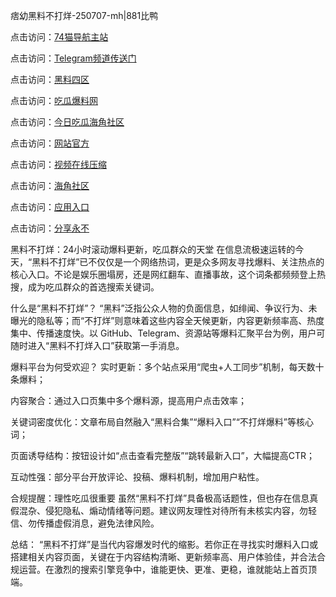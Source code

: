 痞幼黑料不打烊-250707-mh|881比鸭

点击访问：<a href="https://74mao.com/">74猫导航主站</a>

点击访问：<a href="https://74mao.com/">Telegram频道传送门</a>

点击访问：<a href="https://wangbaochiguahei.pages.dev/">黑料四区</a>

点击访问：<a href="https://chiguabaoliaowang01.pages.dev/">吃瓜爆料网</a>

点击访问：<a href="https://haef.pages.dev/">今日吃瓜海角社区</a>

点击访问：<a href="https://gbs-3wd.pages.dev/">网站官方</a>

点击访问：<a href="https://qfwfg.pages.dev/">视频在线压缩</a>

点击访问：<a href="https://sdfsh.pages.dev/">海角社区</a>

点击访问：<a href="https://sdbsd.pages.dev/">应用入口</a>

点击访问：<a href="https://ert-6he.pages.dev/">分享永不</a>

黑料不打烊：24小时滚动爆料更新，吃瓜群众的天堂
在信息流极速运转的今天，“黑料不打烊”已不仅仅是一个网络热词，更是众多网友寻找爆料、关注热点的核心入口。不论是娱乐圈塌房，还是网红翻车、直播事故，这个词条都频频登上热搜，成为吃瓜群众的首选搜索关键词。

什么是“黑料不打烊”？
“黑料”泛指公众人物的负面信息，如绯闻、争议行为、未曝光的隐私等；而“不打烊”则意味着这些内容全天候更新，内容更新频率高、热度集中、传播速度快。以 GitHub、Telegram、资源站等爆料汇聚平台为例，用户可随时进入“黑料不打烊入口”获取第一手消息。

爆料平台为何受欢迎？
实时更新：多个站点采用“爬虫+人工同步”机制，每天数十条爆料；

内容聚合：通过入口页集中多个爆料源，提高用户点击效率；

关键词密度优化：文章布局自然融入“黑料合集”“爆料入口”“不打烊爆料”等核心词；

页面诱导结构：按钮设计如“点击查看完整版”“跳转最新入口”，大幅提高CTR；

互动性强：部分平台开放评论、投稿、爆料机制，增加用户粘性。

合规提醒：理性吃瓜很重要
虽然“黑料不打烊”具备极高话题性，但也存在信息真假混杂、侵犯隐私、煽动情绪等问题。建议网友理性对待所有未核实内容，勿轻信、勿传播虚假消息，避免法律风险。

总结：
“黑料不打烊”是当代内容爆发时代的缩影。若你正在寻找实时爆料入口或搭建相关内容页面，关键在于内容结构清晰、更新频率高、用户体验佳，并合法合规运营。在激烈的搜索引擎竞争中，谁能更快、更准、更稳，谁就能站上首页顶端。
